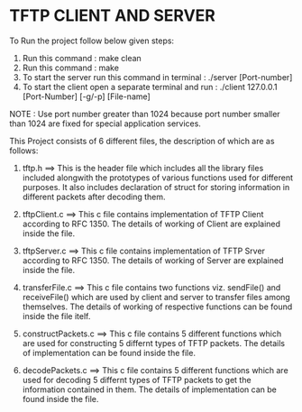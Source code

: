 # TFTP CLIENT AND SERVER

To Run the project follow below given steps:

1. Run this command : make clean
2. Run this command : make
3. To start the server run this command in terminal : ./server [Port-number]
4. To start the client open a separate terminal and run : ./client 127.0.0.1 [Port-Number] [-g/-p] [File-name]

NOTE : Use port number greater than 1024 because port number smaller than 1024 are fixed for special application services.



This Project consists of 6 different files, the description of which are as follows:

1. tftp.h ==> This is the header file which includes all the library files included alongwith the prototypes of various 
   functions used for different purposes. It also includes declaration of struct for storing information in different 
   packets after decoding them.	

2. tftpClient.c ==> This c file contains implementation of TFTP Client according to RFC 1350. The details of working of 
   Client are explained inside the file.

3. tftpServer.c ==> This c file contains implementation of TFTP Srver according to RFC 1350. The details of working of 
   Server are explained inside the file.

4. transferFile.c ==> This c file contains two functions viz. sendFile() and receiveFile() which are used by client and server 
   to transfer files among themselves. The details of working of respective functions can be found inside the file itelf.

5. constructPackets.c ==> This c file contains 5 different functions which are used for constructing 5 differnt types of TFTP
   packets. The details of implementation can be found inside the file.   

6. decodePackets.c ==> This c file contains 5 different functions which are used for decoding 5 differnt types of TFTP
   packets to get the information contained in them. The details of implementation can be found inside the file.    
